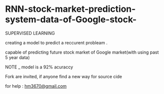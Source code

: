 # RNN-stock-market-prediction-system-data-of-Google-stock-

SUPERVISED LEARNING 

creating a model to predict a reccurent probleam .

capable of predicting future stock market of Google market(with using past 5 year data)

NOTE _ model is a 92% acuraccy 



Fork are invited, if anyone find a new way for source cide 



for help : hm3670@gmail.com
